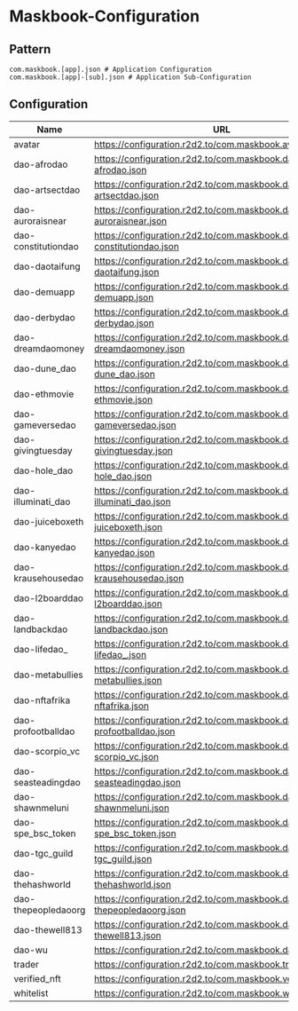# Maskbook-Configuration

## Pattern

```
com.maskbook.[app].json # Application Configuration
com.maskbook.[app]-[sub].json # Application Sub-Configuration
```

## Configuration

| Name | URL   |
| ---- | ----- |
| avatar              | https://configuration.r2d2.to/com.maskbook.avatar.json              |
| dao-afrodao         | https://configuration.r2d2.to/com.maskbook.dao-afrodao.json         |
| dao-artsectdao      | https://configuration.r2d2.to/com.maskbook.dao-artsectdao.json      |
| dao-auroraisnear    | https://configuration.r2d2.to/com.maskbook.dao-auroraisnear.json    |
| dao-constitutiondao | https://configuration.r2d2.to/com.maskbook.dao-constitutiondao.json |
| dao-daotaifung      | https://configuration.r2d2.to/com.maskbook.dao-daotaifung.json      |
| dao-demuapp         | https://configuration.r2d2.to/com.maskbook.dao-demuapp.json         |
| dao-derbydao        | https://configuration.r2d2.to/com.maskbook.dao-derbydao.json        |
| dao-dreamdaomoney   | https://configuration.r2d2.to/com.maskbook.dao-dreamdaomoney.json   |
| dao-dune_dao        | https://configuration.r2d2.to/com.maskbook.dao-dune_dao.json        |
| dao-ethmovie        | https://configuration.r2d2.to/com.maskbook.dao-ethmovie.json        |
| dao-gameversedao    | https://configuration.r2d2.to/com.maskbook.dao-gameversedao.json    |
| dao-givingtuesday   | https://configuration.r2d2.to/com.maskbook.dao-givingtuesday.json   |
| dao-hole_dao        | https://configuration.r2d2.to/com.maskbook.dao-hole_dao.json        |
| dao-illuminati_dao  | https://configuration.r2d2.to/com.maskbook.dao-illuminati_dao.json  |
| dao-juiceboxeth     | https://configuration.r2d2.to/com.maskbook.dao-juiceboxeth.json     |
| dao-kanyedao        | https://configuration.r2d2.to/com.maskbook.dao-kanyedao.json        |
| dao-krausehousedao  | https://configuration.r2d2.to/com.maskbook.dao-krausehousedao.json  |
| dao-l2boarddao      | https://configuration.r2d2.to/com.maskbook.dao-l2boarddao.json      |
| dao-landbackdao     | https://configuration.r2d2.to/com.maskbook.dao-landbackdao.json     |
| dao-lifedao_        | https://configuration.r2d2.to/com.maskbook.dao-lifedao_.json        |
| dao-metabullies     | https://configuration.r2d2.to/com.maskbook.dao-metabullies.json     |
| dao-nftafrika       | https://configuration.r2d2.to/com.maskbook.dao-nftafrika.json       |
| dao-profootballdao  | https://configuration.r2d2.to/com.maskbook.dao-profootballdao.json  |
| dao-scorpio_vc      | https://configuration.r2d2.to/com.maskbook.dao-scorpio_vc.json      |
| dao-seasteadingdao  | https://configuration.r2d2.to/com.maskbook.dao-seasteadingdao.json  |
| dao-shawnmeluni     | https://configuration.r2d2.to/com.maskbook.dao-shawnmeluni.json     |
| dao-spe_bsc_token   | https://configuration.r2d2.to/com.maskbook.dao-spe_bsc_token.json   |
| dao-tgc_guild       | https://configuration.r2d2.to/com.maskbook.dao-tgc_guild.json       |
| dao-thehashworld    | https://configuration.r2d2.to/com.maskbook.dao-thehashworld.json    |
| dao-thepeopledaoorg | https://configuration.r2d2.to/com.maskbook.dao-thepeopledaoorg.json |
| dao-thewell813      | https://configuration.r2d2.to/com.maskbook.dao-thewell813.json      |
| dao-wu              | https://configuration.r2d2.to/com.maskbook.dao-wu.json              |
| trader              | https://configuration.r2d2.to/com.maskbook.trader.json              |
| verified_nft        | https://configuration.r2d2.to/com.maskbook.verified_nft.json        |
| whitelist           | https://configuration.r2d2.to/com.maskbook.whitelist.json           |
